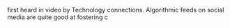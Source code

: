 first heard in video by Technology connections. 
Algorithmic feeds on social media are quite good at fostering c